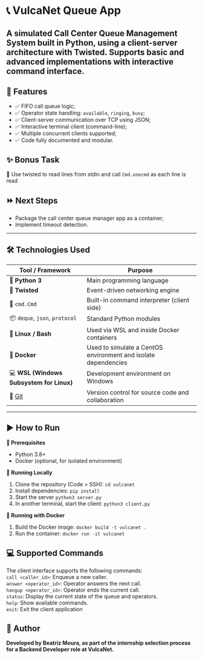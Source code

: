 # 📞 VulcaNet Queue App
A simulated **Call Center Queue Management System** built in Python, using a **client-server architecture with Twisted**. Supports basic and advanced implementations with interactive command interface.
---

## 🚀 Features

- ✅ FIFO call queue logic;
- ✅ Operator state handling: `available`, `ringing`, `busy`;
- ✅ Client-server communication over TCP using JSON;
- ✅ Interactive terminal client (command-line);
- ✅ Multiple concurrent clients supported;
- ✅ Code fully documented and modular.


## ✨ Bonus Task <br/>

💎 Use twisted to read lines from stdin and call `Cmd.onecmd` as each line is read <br/>

## ⏩ Next Steps 

- Package the call center queue manager app as a container;
- Implement timeout detection.
---

## 🛠 Technologies Used

| Tool / Framework | Purpose |
|------------------|---------|
| 🐍 **Python 3** | Main programming language |
| 🔀 **Twisted** | Event-driven networking engine |
| 🧠 `cmd.Cmd` | Built-in command interpreter (client side) |
| 📦 `deque`, `json`, `protocol` | Standard Python modules |
| 🐧 **Linux / Bash** | Used via WSL and inside Docker containers |
| 🐳 **Docker** | Used to simulate a CentOS environment and isolate dependencies |
| 💻 **WSL (Windows Subsystem for Linux)** | Development environment on Windows |
| 🐙 [Git](https://git-scm.com/) | Version control for source code and collaboration |

---

## ▶️ How to Run

**🔧 Prerequisites** <br/>

- Python 3.8+ <br/>
- Docker (optional, for isolated environment)​ <br/>

**🐍 Running Locally**
1. Clone the repository (Code > SSH): `cd vulcanet`
2. Install dependencies: `pip install`
3. Start the server `python3 server.py`
4. In another terminal, start the client: `python3 client.py`

**🐳 Running with Docker**
1. Build the Docker image: `docker build -t vulcanet .`
2. Run the container: `docker run -it vulcanet`

## 💻 Supported Commands 

The client interface supports the following commands:​ <br/>
`call <caller_id>`: Enqueue a new caller. <br/>
`answer <operator_id>`: Operator answers the next call.<br/>
`hangup <operator_id>`: Operator ends the current call.<br/>
`status`: Display the current state of the queue and operators.<br/>
`help`: Show available commands.<br/>
`exit`: Exit the client application<br/>

## 👤 Author 
**Developed by Beatriz Moura, as part of the internship selection process for a Backend Developer role at VulcaNet.**
